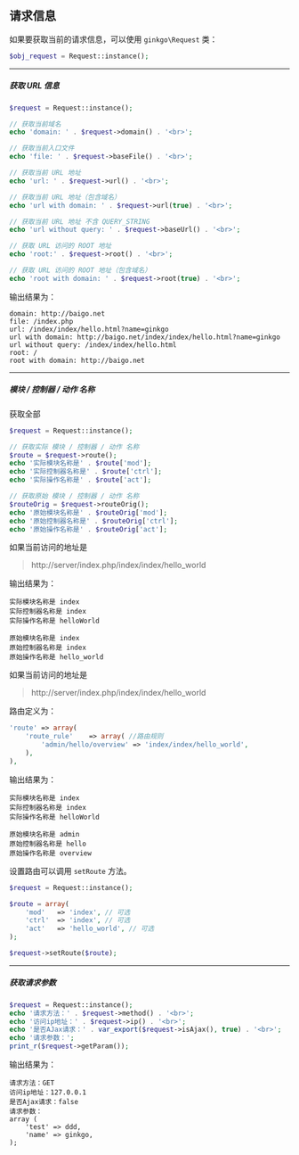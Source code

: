 ## 请求信息

如果要获取当前的请求信息，可以使用 `ginkgo\Request` 类：

``` php
$obj_request = Request::instance();
```

----------

##### 获取 URL 信息

``` php
$request = Request::instance();

// 获取当前域名
echo 'domain: ' . $request->domain() . '<br>';

// 获取当前入口文件
echo 'file: ' . $request->baseFile() . '<br>';

// 获取当前 URL 地址
echo 'url: ' . $request->url() . '<br>';

// 获取当前 URL 地址（包含域名）
echo 'url with domain: ' . $request->url(true) . '<br>';

// 获取当前 URL 地址 不含 QUERY_STRING
echo 'url without query: ' . $request->baseUrl() . '<br>';

// 获取 URL 访问的 ROOT 地址
echo 'root:' . $request->root() . '<br>';

// 获取 URL 访问的 ROOT 地址（包含域名）
echo 'root with domain: ' . $request->root(true) . '<br>';
```

输出结果为：

    domain: http://baigo.net
    file: /index.php
    url: /index/index/hello.html?name=ginkgo
    url with domain: http://baigo.net/index/index/hello.html?name=ginkgo
    url without query: /index/index/hello.html
    root: /
    root with domain: http://baigo.net

----------

##### 模块 / 控制器 / 动作 名称

获取全部

``` php
$request = Request::instance();

// 获取实际 模块 / 控制器 / 动作 名称
$route = $request->route();
echo '实际模块名称是' . $route['mod'];
echo '实际控制器名称是' . $route['ctrl'];
echo '实际操作名称是' . $route['act'];

// 获取原始 模块 / 控制器 / 动作 名称
$routeOrig = $request->routeOrig();
echo '原始模块名称是' . $routeOrig['mod'];
echo '原始控制器名称是' . $routeOrig['ctrl'];
echo '原始操作名称是' . $routeOrig['act'];
```

如果当前访问的地址是

> http://server/index.php/index/index/hello_world

输出结果为：

    实际模块名称是 index
    实际控制器名称是 index
    实际操作名称是 helloWorld

    原始模块名称是 index
    原始控制器名称是 index
    原始操作名称是 hello_world

如果当前访问的地址是

> http://server/index.php/index/index/hello_world

路由定义为：

``` php
'route' => array(
    'route_rule'    => array( //路由规则
        'admin/hello/overview' => 'index/index/hello_world', 
    ),
),
```

输出结果为：

    实际模块名称是 index
    实际控制器名称是 index
    实际操作名称是 helloWorld

    原始模块名称是 admin
    原始控制器名称是 hello
    原始操作名称是 overview
        
设置路由可以调用 `setRoute` 方法。

``` php
$request = Request::instance();

$route = array(
    'mod'   => 'index', // 可选
    'ctrl'  => 'index', // 可选
    'act'   => 'hello_world', // 可选
);

$request->setRoute($route);
```

----------

##### 获取请求参数

``` php
$request = Request::instance();
echo '请求方法：' . $request->method() . '<br>';
echo '访问ip地址：' . $request->ip() . '<br>';
echo '是否AJax请求：' . var_export($request->isAjax(), true) . '<br>';
echo '请求参数：';
print_r($request->getParam());
```

输出结果为：

    请求方法：GET
    访问ip地址：127.0.0.1
    是否Ajax请求：false
    请求参数：
    array (
        'test' => ddd,
        'name' => ginkgo,
    );
      